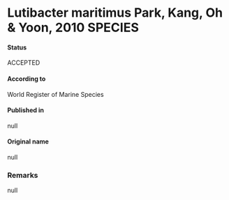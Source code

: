 # Lutibacter maritimus Park, Kang, Oh & Yoon, 2010 SPECIES

#### Status
ACCEPTED

#### According to
World Register of Marine Species

#### Published in
null

#### Original name
null

### Remarks
null
